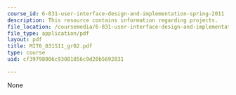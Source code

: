 ```yaml
---
course_id: 6-831-user-interface-design-and-implementation-spring-2011
description: This resource contains information regarding projects.
file_location: /coursemedia/6-831-user-interface-design-and-implementation-spring-2011/cf39798006c93881056c9d20b5692831_MIT6_831S11_gr02.pdf
file_type: application/pdf
layout: pdf
title: MIT6_831S11_gr02.pdf
type: course
uid: cf39798006c93881056c9d20b5692831

---
```

None